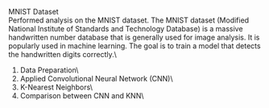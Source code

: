 MNIST Dataset\
Performed analysis on the MNIST dataset. The MNIST dataset (Modified National Institute of Standards and Technology Database) is a massive handwritten number database that is generally used for image analysis. It is popularly used in machine learning. The goal is to train a model that detects the handwritten digits correctly.\
1. Data Preparation\
2. Applied Convolutional Neural Network (CNN)\
3. K-Nearest Neighbors\
4. Comparison between CNN and KNN\
